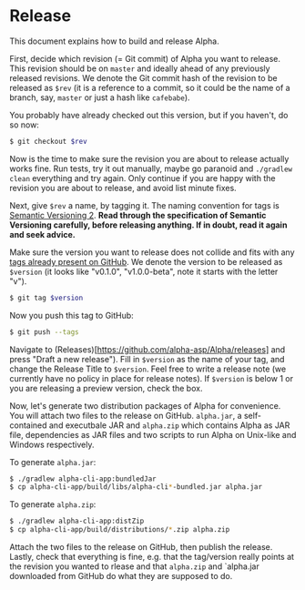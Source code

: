 # Release

This document explains how to build and release Alpha.

First, decide which revision (= Git commit) of Alpha you want to release. This revision should be on `master`
and ideally ahead of any previously released revisions. We denote the Git commit hash of the revision to be
released as `$rev` (it is a reference to a commit, so it could be the name of a branch, say, `master` or just
a hash like `cafebabe`).

You probably have already checked out this version, but if you haven't, do so now:

```bash
$ git checkout $rev
```

Now is the time to make sure the revision you are about to release actually works fine. Run tests, try it out
manually, maybe go paranoid and `./gradlew clean` everything and try again. Only continue if you are happy with
the revision you are about to release, and avoid list minute fixes.

Next, give `$rev` a name, by tagging it. The naming convention for tags is
[Semantic Versioning 2](http://semver.org/spec/v2.0.0.html). **Read through the specification of Semantic
Versioning carefully, before releasing anything. If in doubt, read it again and seek advice.**

Make sure the version you want to release does not collide and fits with any
[tags already present on GitHub](https://github.com/alpha-asp/Alpha/tags). We denote the version to be released
as `$version` (it looks like "v0.1.0", "v1.0.0-beta", note it starts with the letter "v").

```bash
$ git tag $version
```

Now you push this tag to GitHub:

```bash
$ git push --tags
```

Navigate to (Releases)[https://github.com/alpha-asp/Alpha/releases] and press "Draft a new release"). Fill in `$version`
as the name of your tag, and change the Release Title to `$version`. Feel free to write a release note (we currently
have no policy in place for release notes). If `$version` is below 1 or you are releasing a preview version, check the
box.

Now, let's generate two distribution packages of Alpha for convenience. You will attach two files to the release on
GitHub. `alpha.jar`, a self-contained and executbale JAR and `alpha.zip` which contains Alpha as JAR file, dependencies
as JAR files and two scripts to run Alpha on Unix-like and Windows respectively.

To generate `alpha.jar`:

```bash
$ ./gradlew alpha-cli-app:bundledJar
$ cp alpha-cli-app/build/libs/alpha-cli*-bundled.jar alpha.jar
```

To generate `alpha.zip`:

```bash
$ ./gradlew alpha-cli-app:distZip
$ cp alpha-cli-app/build/distributions/*.zip alpha.zip
```

Attach the two files to the release on GitHub, then publish the release. Lastly, check that everything is fine,
e.g. that the tag/version really points at the revision you wanted to rlease and that `alpha.zip` and `alpha.jar
downloaded from GitHub do what they are supposed to do.
